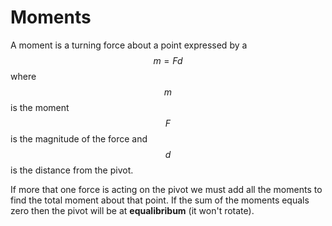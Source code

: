 # Moments

A moment is a turning force about a point expressed by a $$m = Fd$$ where $$m$$ is the moment $$F$$ is the magnitude of the force and $$d$$ is the distance from the pivot.

If more that one force is acting on the pivot we must add all the moments to find the total moment about that point. If the sum of the moments equals zero then the pivot will be at **equalibribum** (it won't rotate).



